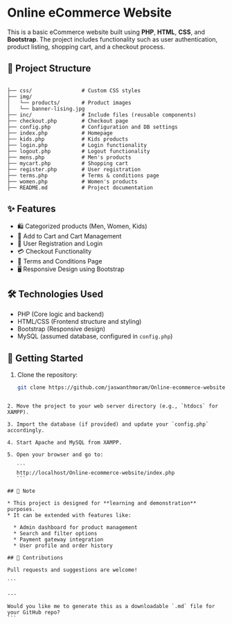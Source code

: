 # Online eCommerce Website

This is a basic eCommerce website built using **PHP**, **HTML**, **CSS**, and **Bootstrap**. The project includes functionality such as user authentication, product listing, shopping cart, and a checkout process.

## 📁 Project Structure

```

├── css/                # Custom CSS styles
├── img/
│   └── products/       # Product images
│   └── banner-lising.jpg
├── inc/                # Include files (reusable components)
├── checkout.php        # Checkout page
├── config.php          # Configuration and DB settings
├── index.php           # Homepage
├── kids.php            # Kids products
├── login.php           # Login functionality
├── logout.php          # Logout functionality
├── mens.php            # Men's products
├── mycart.php          # Shopping cart
├── register.php        # User registration
├── terms.php           # Terms & conditions page
├── women.php           # Women's products
├── README.md           # Project documentation

````

## ✨ Features

- 🛍 Categorized products (Men, Women, Kids)
- 🧾 Add to Cart and Cart Management
- 🔐 User Registration and Login
- 💳 Checkout Functionality
- 📄 Terms and Conditions Page
- 🖥 Responsive Design using Bootstrap

## 🛠 Technologies Used

- PHP (Core logic and backend)
- HTML/CSS (Frontend structure and styling)
- Bootstrap (Responsive design)
- MySQL (assumed database, configured in `config.php`)

## 🚀 Getting Started

1. Clone the repository:
   ```bash
   git clone https://github.com/jaswanthmoram/Online-ecommerce-website.git
````

2. Move the project to your web server directory (e.g., `htdocs` for XAMPP).

3. Import the database (if provided) and update your `config.php` accordingly.

4. Start Apache and MySQL from XAMPP.

5. Open your browser and go to:

   ```
   http://localhost/Online-ecommerce-website/index.php
   ```

## 📌 Note

* This project is designed for **learning and demonstration** purposes.
* It can be extended with features like:

  * Admin dashboard for product management
  * Search and filter options
  * Payment gateway integration
  * User profile and order history

## 🙌 Contributions

Pull requests and suggestions are welcome!

```

---

Would you like me to generate this as a downloadable `.md` file for your GitHub repo?
```
